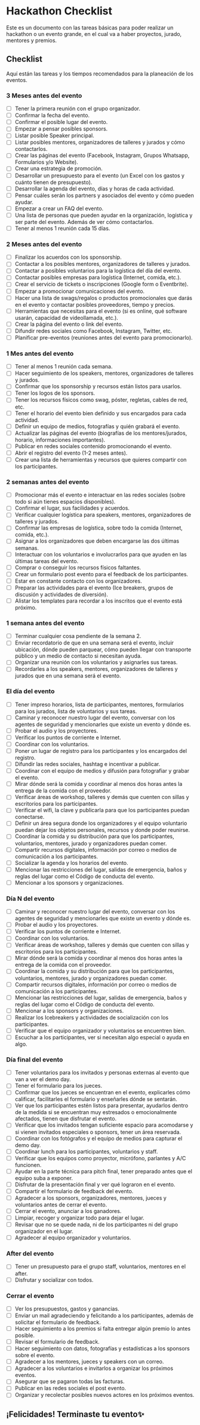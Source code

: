 # Hackathon Checklist
Este es un documento con las tareas básicas para poder realizar un hackathon o un evento grande, en el cual va a haber proyectos, jurado, mentores y premios.

## Checklist
Aquí están las tareas y los tiempos recomendados para la planeación de los eventos.

### 3 Meses antes del evento
- [ ] Tener la primera reunión con el grupo organizador.
- [ ] Confirmar la fecha del evento.
- [ ] Confirmar el posible lugar del evento.
- [ ] Empezar a pensar posibles sponsors.
- [ ] Listar posible Speaker principal.
- [ ] Listar posibles mentores, organizadores de talleres y jurados y cómo contactarlos.
- [ ] Crear las páginas del evento (Facebook, Instagram, Grupos Whatsapp, Formularios y/o Website).
- [ ] Crear una estrategia de promoción.
- [ ] Desarrollar un presupuesto para el evento (un Excel con los gastos y cuánto tienen de presupuesto).
- [ ] Desarrollar la agenda del evento, días y horas de cada actividad.
- [ ] Pensar cuáles serán los partners y asociados del evento y cómo pueden ayudar.
- [ ] Empezar a crear un FAQ del evento.
- [ ] Una lista de personas que pueden ayudar en la organización, logística y ser parte del evento. Además de ver cómo contactarlos.
- [ ] Tener al menos 1 reunión cada 15 días.

### 2 Meses antes del evento
- [ ] Finalizar los acuerdos con los sponsorship.
- [ ] Contactar a los posibles mentores, organizadores de talleres y jurados.
- [ ] Contactar a posibles voluntarios para la logística del día del evento.
- [ ] Contactar posibles empresas para logística (Internet, comida, etc.).
- [ ] Crear el servicio de tickets o inscripciones (Google form o Eventbrite).
- [ ] Empezar a promocionar comunicaciones del evento.
- [ ] Hacer una lista de swags/regalos o productos promocionales que darás en el evento y contactar posibles proveedores, tiempo y precios.
- [ ] Herramientas que necesitas para el evento (si es online, qué software usarán, capacidad de videollamada, etc.).
- [ ] Crear la página del evento o link del evento.
- [ ] Difundir redes sociales como Facebook, Instagram, Twitter, etc.
- [ ] Planificar pre-eventos (reuniones antes del evento para promocionarlo).

### 1 Mes antes del evento
- [ ] Tener al menos 1 reunión cada semana.
- [ ] Hacer seguimiento de los speakers, mentores, organizadores de talleres y jurados.
- [ ] Confirmar que los sponsorship y recursos están listos para usarlos.
- [ ] Tener los logos de los sponsors.
- [ ] Tener los recursos físicos como swag, póster, regletas, cables de red, etc.
- [ ] Tener el horario del evento bien definido y sus encargados para cada actividad.
- [ ] Definir un equipo de medios, fotografías y quién grabará el evento.
- [ ] Actualizar las páginas del evento (biografías de los mentores/jurados, horario, informaciones importantes).
- [ ] Publicar en redes sociales contenido promocionando el evento.
- [ ] Abrir el registro del evento (1-2 meses antes).
- [ ] Crear una lista de herramientas y recursos que quieres compartir con los participantes.

### 2 semanas antes del evento
- [ ] Promocionar más el evento e interactuar en las redes sociales (sobre todo si aún tienes espacios disponibles).
- [ ] Confirmar el lugar, sus facilidades y acuerdos.
- [ ] Verificar cualquier logística para speakers, mentores, organizadores de talleres y jurados.
- [ ] Confirmar las empresas de logística, sobre todo la comida (Internet, comida, etc.).
- [ ] Asignar a los organizadores que deben encargarse las dos últimas semanas.
- [ ] Interactuar con los voluntarios e involucrarlos para que ayuden en las últimas tareas del evento.
- [ ] Comprar o conseguir los recursos físicos faltantes.
- [ ] Crear un formulario post evento para el feedback de los participantes.
- [ ] Estar en constante contacto con los organizadores.
- [ ] Preparar las actividades para el evento (Ice breakers, grupos de discusión y actividades de diversión).
- [ ] Alistar los templates para recordar a los inscritos que el evento está próximo.

### 1 semana antes del evento
- [ ] Terminar cualquier cosa pendiente de la semana 2.
- [ ] Enviar recordatorio de que en una semana será el evento, incluir ubicación, dónde pueden parquear, cómo pueden llegar con transporte público y un medio de contacto si necesitan ayuda.
- [ ] Organizar una reunión con los voluntarios y asignarles sus tareas.
- [ ] Recordarles a los speakers, mentores, organizadores de talleres y jurados que en una semana será el evento.

### El día del evento
- [ ] Tener impreso horarios, lista de participantes, mentores, formularios para los jurados, lista de voluntarios y sus tareas.
- [ ] Caminar y reconocer nuestro lugar del evento, conversar con los agentes de seguridad y mencionarles que existe un evento y dónde es.
- [ ] Probar el audio y los proyectores.
- [ ] Verificar los puntos de corriente e Internet.
- [ ] Coordinar con los voluntarios.
- [ ] Poner un lugar de registro para los participantes y los encargados del registro.
- [ ] Difundir las redes sociales, hashtag e incentivar a publicar.
- [ ] Coordinar con el equipo de medios y difusión para fotografiar y grabar el evento.
- [ ] Mirar dónde será la comida y coordinar al menos dos horas antes la entrega de la comida con el proveedor.
- [ ] Verificar áreas de workshop, talleres y demás que cuenten con sillas y escritorios para los participantes.
- [ ] Verificar el wifi, la clave y publicarla para que los participantes puedan conectarse.
- [ ] Definir un área segura donde los organizadores y el equipo voluntario puedan dejar los objetos personales, recursos y donde poder reunirse.
- [ ] Coordinar la comida y su distribución para que los participantes, voluntarios, mentores, jurado y organizadores puedan comer.
- [ ] Compartir recursos digitales, información por correo o medios de comunicación a los participantes.
- [ ] Socializar la agenda y los horarios del evento.
- [ ] Mencionar las restricciones del lugar, salidas de emergencia, baños y reglas del lugar como el Código de conducta del evento.
- [ ] Mencionar a los sponsors y organizaciones.

### Día N del evento
- [ ] Caminar y reconocer nuestro lugar del evento, conversar con los agentes de seguridad y mencionarles que existe un evento y dónde es.
- [ ] Probar el audio y los proyectores.
- [ ] Verificar los puntos de corriente e Internet.
- [ ] Coordinar con los voluntarios.
- [ ] Verificar áreas de workshop, talleres y demás que cuenten con sillas y escritorios para los participantes.
- [ ] Mirar dónde será la comida y coordinar al menos dos horas antes la entrega de la comida con el proveedor.
- [ ] Coordinar la comida y su distribución para que los participantes, voluntarios, mentores, jurado y organizadores puedan comer.
- [ ] Compartir recursos digitales, información por correo o medios de comunicación a los participantes.
- [ ] Mencionar las restricciones del lugar, salidas de emergencia, baños y reglas del lugar como el Código de conducta del evento.
- [ ] Mencionar a los sponsors y organizaciones.
- [ ] Realizar los Icebreakers y actividades de socialización con los participantes.
- [ ] Verificar que el equipo organizador y voluntarios se encuentren bien.
- [ ] Escuchar a los participantes, ver si necesitan algo especial o ayuda en algo.

### Día final del evento
- [ ] Tener voluntarios para los invitados y personas externas al evento que van a ver el demo day.
- [ ] Tener el formulario para los jueces.
- [ ] Confirmar que los jueces se encuentran en el evento, explicarles cómo calificar, facilitarles el formulario y enseñarles dónde se sentarán.
- [ ] Ver que los participantes estén listos para presentar, ayudarlos dentro de la medida si se encuentran muy estresados o emocionalmente afectados, tienen que disfrutar el evento.
- [ ] Verificar que los invitados tengan suficiente espacio para acomodarse y si vienen invitados especiales o sponsors, tener un área reservada.
- [ ] Coordinar con los fotógrafos y el equipo de medios para capturar el demo day.
- [ ] Coordinar lunch para los participantes, voluntarios y staff.
- [ ] Verificar que los equipos como proyector, micrófono, parlantes y A/C funcionen.
- [ ] Ayudar en la parte técnica para pitch final, tener preparado antes que el equipo suba a exponer.
- [ ] Disfrutar de la presentación final y ver qué lograron en el evento.
- [ ] Compartir el formulario de feedback del evento.
- [ ] Agradecer a los sponsors, organizadores, mentores, jueces y voluntarios antes de cerrar el evento.
- [ ] Cerrar el evento, anunciar a los ganadores.
- [ ] Limpiar, recoger y organizar todo para dejar el lugar.
- [ ] Revisar que no se quede nada, ni de los participantes ni del grupo organizador en el lugar.
- [ ] Agradecer al equipo organizador y voluntarios.

### After del evento
- [ ] Tener un presupuesto para el grupo staff, voluntarios, mentores en el after.
- [ ] Disfrutar y socializar con todos.

### Cerrar el evento
- [ ] Ver los presupuestos, gastos y ganancias.
- [ ] Enviar un mail agradeciendo y felicitando a los participantes, además de solicitar el formulario de feedback.
- [ ] Hacer seguimiento a los premios si falta entregar algún premio lo antes posible.
- [ ] Revisar el formulario de feedback.
- [ ] Hacer seguimiento con datos, fotografías y estadísticas a los sponsors sobre el evento.
- [ ] Agradecer a los mentores, jueces y speakers con un correo.
- [ ] Agradecer a los voluntarios e invitarlos a organizar los próximos eventos.
- [ ] Asegurar que se pagaron todas las facturas.
- [ ] Publicar en las redes sociales el post evento.
- [ ] Organizar y recolectar posibles nuevos actores en los próximos eventos.

## ¡Felicidades! Terminaste tu evento✨
